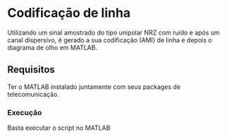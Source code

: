# Codificação de linha
Utilizando um sinal amostrado do tipo unipolar NRZ com ruído e após um canal dispersivo, é gerado a sua codificação (AMI) de linha e depois o diagrama de olho em MATLAB.

## Requisitos
Ter o MATLAB instalado juntamente com seus packages de telecomunicação.

### Execução
Basta executar o script no MATLAB
